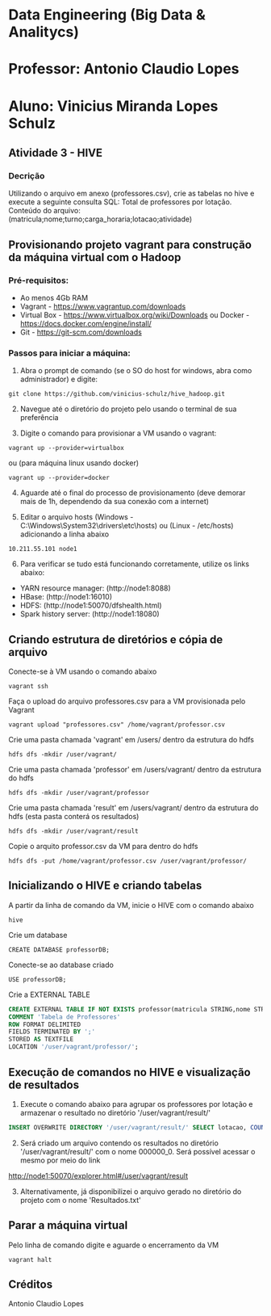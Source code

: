 # Data Engineering (Big Data & Analitycs)
# Professor: Antonio Claudio Lopes 
# Aluno: Vinicius Miranda Lopes Schulz

## Atividade 3 - HIVE
### Decrição
Utilizando o arquivo em anexo (professores.csv), crie as tabelas no hive e execute a seguinte consulta SQL: Total de professores por lotação. Conteúdo do arquivo: (matricula;nome;turno;carga_horaria;lotacao;atividade)

## Provisionando projeto vagrant para construção da máquina virtual com o Hadoop

### Pré-requisitos:

- Ao menos 4Gb RAM
- Vagrant - https://www.vagrantup.com/downloads 
- Virtual Box - https://www.virtualbox.org/wiki/Downloads ou Docker - https://docs.docker.com/engine/install/
- Git - https://git-scm.com/downloads

### Passos para iniciar a máquina:

1) Abra o prompt de comando (se o SO do host for windows, abra como administrador) e digite: 

`git clone https://github.com/vinicius-schulz/hive_hadoop.git`

2) Navegue até o diretório do projeto pelo usando o terminal de sua preferência

3) Digite o comando para provisionar a VM usando o vagrant: 

`vagrant up --provider=virtualbox`

ou (para máquina linux usando docker)

`vagrant up --provider=docker` 

4) Aguarde até o final do processo de provisionamento (deve demorar mais de 1h, dependendo da sua conexão com a internet)

5) Editar o arquivo hosts (Windows - C:\Windows\System32\drivers\etc\hosts) ou (Linux - /etc/hosts) adicionando a linha abaixo

`10.211.55.101 node1`

6) Para verificar se tudo está funcionando corretamente, utilize os links abaixo:

- YARN resource manager: (http://node1:8088)
- HBase: (http://node1:16010)
- HDFS: (http://node1:50070/dfshealth.html)
- Spark history server: (http://node1:18080)

## Criando estrutura de diretórios e cópia de arquivo

Conecte-se à VM usando o comando abaixo

`vagrant ssh`

Faça o upload do arquivo professores.csv para a VM provisionada pelo Vagrant

`vagrant upload "professores.csv" /home/vagrant/professor.csv`

Crie uma pasta chamada 'vagrant' em /users/ dentro da estrutura do hdfs

`hdfs dfs -mkdir /user/vagrant/`

Crie uma pasta chamada 'professor' em /users/vagrant/ dentro da estrutura do hdfs

`hdfs dfs -mkdir /user/vagrant/professor`

Crie uma pasta chamada 'result' em /users/vagrant/ dentro da estrutura do hdfs (esta pasta conterá os resultados)

`hdfs dfs -mkdir /user/vagrant/result`

Copie o arquito professor.csv da VM para dentro do hdfs

`hdfs dfs -put /home/vagrant/professor.csv /user/vagrant/professor/`

## Inicializando o HIVE e criando tabelas

A partir da linha de comando da VM, inicie o HIVE com o comando abaixo

`hive`

Crie um database

`CREATE DATABASE professorDB;`

Conecte-se ao database criado

`USE professorDB;`

Crie a EXTERNAL TABLE 

```sql
CREATE EXTERNAL TABLE IF NOT EXISTS professor(matricula STRING,nome STRING,turno STRING,carga_horaria STRING,lotacao STRING,atividade STRING)
COMMENT 'Tabela de Professores'
ROW FORMAT DELIMITED
FIELDS TERMINATED BY ';'
STORED AS TEXTFILE
LOCATION '/user/vagrant/professor/';
```

## Execução de comandos no HIVE e visualização de resultados

1) Execute o comando abaixo para agrupar os professores por lotação e armazenar o resultado no diretório '/user/vagrant/result/'

```sql
INSERT OVERWRITE DIRECTORY '/user/vagrant/result/' SELECT lotacao, COUNT(*) FROM professor GROUP BY lotacao;
```

2) Será criado um arquivo contendo os resultados no diretório '/user/vagrant/result/' com o nome 000000_0. Será possível acessar o mesmo por meio do link 

[http://node1:50070/explorer.html#/user/vagrant/result](http://node1:50070/explorer.html#/user/vagrant/result)

3) Alternativamente, já disponibilizei o arquivo gerado no diretório do projeto com o nome 'Resultados.txt'

## Parar a máquina virtual

Pelo linha de comando digite e aguarde o encerramento da VM

`vagrant halt`

## Créditos
Antonio Claudio Lopes 